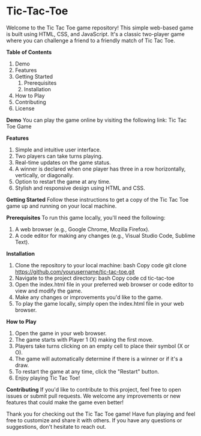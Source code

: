 # Tic-Tac-Toe

Welcome to the Tic Tac Toe game repository! This simple web-based game is built using HTML, CSS, and JavaScript. It's a classic two-player game where you can challenge a friend to a friendly match of Tic Tac Toe.

**Table of Contents**

1. Demo
2. Features
3. Getting Started
   1. Prerequisites
   2. Installation
4. How to Play
5. Contributing
6. License

**Demo**
You can play the game online by visiting the following link: Tic Tac Toe Game

**Features**

1. Simple and intuitive user interface.
2. Two players can take turns playing.
3. Real-time updates on the game status.
4. A winner is declared when one player has three in a row horizontally, vertically, or diagonally.
5. Option to restart the game at any time.
6. Stylish and responsive design using HTML and CSS.

**Getting Started**
Follow these instructions to get a copy of the Tic Tac Toe game up and running on your local machine.

**Prerequisites**
To run this game locally, you'll need the following:

1. A web browser (e.g., Google Chrome, Mozilla Firefox).
2. A code editor for making any changes (e.g., Visual Studio Code, Sublime Text).

**Installation**

1. Clone the repository to your local machine:
   bash
   Copy code
   git clone https://github.com/yourusername/tic-tac-toe.git
2. Navigate to the project directory:
   bash
   Copy code
   cd tic-tac-toe
3. Open the index.html file in your preferred web browser or code editor to view and modify the game.
4. Make any changes or improvements you'd like to the game.
5. To play the game locally, simply open the index.html file in your web browser.

**How to Play**

1. Open the game in your web browser.
2. The game starts with Player 1 (X) making the first move.
3. Players take turns clicking on an empty cell to place their symbol (X or O).
4. The game will automatically determine if there is a winner or if it's a draw.
5. To restart the game at any time, click the "Restart" button.
6. Enjoy playing Tic Tac Toe!

**Contributing**
If you'd like to contribute to this project, feel free to open issues or submit pull requests. We welcome any improvements or new features that could make the game even better!

Thank you for checking out the Tic Tac Toe game! Have fun playing and feel free to customize and share it with others. If you have any questions or suggestions, don't hesitate to reach out.
